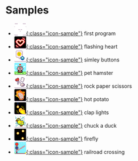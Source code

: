 # Samples

-   [![new program](./images/generated/icon_new_program.png){:class="icon-sample"}](./first-program) first program
-   [![Flashing Heart icon](./images/generated/icon_sample_flashing_heart.png){:class="icon-sample"}](./flashing-heart) flashing heart
-   [![Smiley Buttons icon](./images/generated/icon_sample_smiley_buttons.png){:class="icon-sample"}](./smiley-buttons) simley buttons
-   [![Pet hamster icon](./images/generated/icon_sample_pet_hamster.png){:class="icon-sample"}](./pet-hamster) pet hamster
-   [![Rock Paper Scissors icon](./images/generated/icon_sample_rock_paper_scissors.png){:class="icon-sample"}](./rock-paper-scissors) rock paper scissors
-   [![Hot potato icon](./images/generated/icon_hot_potato.png){:class="icon-sample"}](./hot-potato) hot potato
-   [![Clap lights icon](./images/generated/icon_sample_clap_lights.png){:class="icon-sample"}](./clap-lights) clap lights
-   [![Chuck a duck icon](./images/generated/icon_sample_chuck_a_duck.png){:class="icon-sample"}](./chuck-a-duck) chuck a duck
-   [![Firefly icon](./images/generated/icon_sample_firefly.png){:class="icon-sample"}](./firefly) firefly
-   [![railroad crossing](./images/generated/icon_railroad_crossing.png){:class="icon-sample"}](./railroad-crossing) railroad crossing
